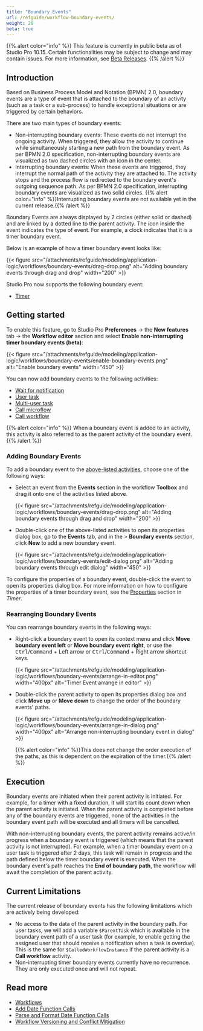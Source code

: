 ```yaml
---
title: "Boundary Events"
url: /refguide/workflow-boundary-events/
weight: 20
beta: true
---
```


{{% alert color="info" %}}
This feature is currently in public beta as of Studio Pro 10.15. Certain functionalities may be subject to change and may contain issues. For more information, see [Beta Releases](/releasenotes/beta-features/).
{{% /alert %}}

## Introduction

Based on Business Process Model and Notation (BPMN) 2.0, boundary events are a type of event that is attached to the boundary of an activity (such as a task or a sub-process) to handle exceptional situations or are triggered by certain behaviors. 

There are two main types of boundary events:

* Non-interrupting boundary events: These events do not interrupt the ongoing activity. When triggered, they allow the activity to continue while simultaneously starting a new path from the boundary event. As per BPMN 2.0 specification, non-interrupting boundary events are visualized as two dashed circles with an icon in the center.
* Interrupting boundary events: When these events are triggered, they interrupt the normal path of the activity they are attached to. The activity stops and the process flow is redirected to the boundary event's outgoing sequence path. As per BPMN 2.0 specification, interrupting boundary events are visualized as two solid circles. 
    {{% alert color="info" %}}Interrupting boundary events are not available yet in the current release.{{% /alert %}}

Boundary Events are always displayed by 2 circles (either solid or dashed) and are linked by a dotted line to the parent activity. The icon inside the event indicates the type of event. For example, a clock indicates that it is a timer boundary event.

Below is an example of how a timer boundary event looks like:

{{< figure src="/attachments/refguide/modeling/application-logic/workflows/boundary-events/drag-drop.png" alt="Adding boundary events through drag and drop" width="200" >}}

Studio Pro now supports the following boundary event:

* [Timer](/refguide/timer/)

## Getting started

To enable this feature, go to Studio Pro **Preferences** -> the **New features** tab -> the **Workflow editor** section and select **Enable non-interrupting timer boundary events (beta)**:

{{< figure src="/attachments/refguide/modeling/application-logic/workflows/boundary-events/enable-boundary-events.png" alt="Enable boundary events" width="450" >}}

<a id="supported-activities"></a>You can now add boundary events to the following activities:

* [Wait for notification](/refguide/wait-for-notification/)
* [User task](/refguide/user-task/) 
* [Multi-user task](/refguide/multi-user-task/)
* [Call microflow](/refguide/call-microflow/)
* [Call workflow](/refguide/call-workflow/)

{{% alert color="info" %}}
When a boundary event is added to an activity, this activity is also referred to as the parent activity of the boundary event.
{{% /alert %}}

### Adding Boundary Events

To add a boundary event to the [above-listed activities](#supported-activities), choose one of the following ways:

* Select an event from the **Events** section in the workflow **Toolbox** and drag it onto one of the activities listed above.

    {{< figure src="/attachments/refguide/modeling/application-logic/workflows/boundary-events/drag-drop.png" alt="Adding boundary events through drag and drop" width="200" >}}

* Double-click one of the above-listed activities to open its properties dialog box, go to the **Events** tab, and in the > **Boundary events** section, click **New** to add a new boundary event.

    {{< figure src="/attachments/refguide/modeling/application-logic/workflows/boundary-events/edit-dialog.png" alt="Adding boundary events through edit dialog" width="450" >}}

To configure the properties of a boundary event, double-click the event to open its properties dialog box. For more information on how to configure the properties of a timer boundary event, see the [Properties](/refguide/timer/#properties) section in *Timer*.

### Rearranging Boundary Events

You can rearrange boundary events in the following ways:

* Right-click a boundary event to open its context menu and click **Move boundary event left** or **Move boundary event right**, or use the <kbd>Ctrl</kbd>/<kbd>Command</kbd> + Left arrow or <kbd>Ctrl</kbd>/<kbd>Command</kbd> + Right arrow shortcut keys.

    {{< figure src="/attachments/refguide/modeling/application-logic/workflows/boundary-events/arrange-in-editor.png" width="400px" alt="Timer Event arrange in editor" >}}

* Double-click the parent activity to open its properties dialog box and click **Move up** or **Move down**  to change the order of the boundary events' paths.

    {{< figure src="/attachments/refguide/modeling/application-logic/workflows/boundary-events/arrange-in-dialog.png" width="400px" alt="Arrange non-interrupting boundary event in dialog" >}}

    {{% alert color="info" %}}This does not change the order execution of the paths, as this is dependent on the expiration of the timer.{{% /alert %}}

## Execution

Boundary events are initiated when their parent activity is initiated. For example, for a timer with a fixed duration, it will start its count down when the parent activity is initiated. When the parent activity is completed before any of the boundary events are triggered, none of the activities in the boundary event path will be executed and all timers will be cancelled.

With non-interrupting boundary events, the parent activity remains active/in progress when a boundary event is triggered (which means that the parent activity is not interrupted). For example, when a timer boundary event on a user task is triggered after 2 days, this task will remain in progress and the path defined below the timer boundary event is executed. When the boundary event's path reaches the **End of boundary path**, the workflow will await the completion of the parent activity. 

## Current Limitations

The current release of boundary events has the following limitations which are actively being developed:

* No access to the data of the parent activity in the boundary path. For user tasks, we will add a variable `$ParentTask` which is available in the boundary event path of a user task (for example, to enable getting the assigned user that should receive a notification when a task is overdue). This is the same for `$CalledWorkflowInstance` if the parent activity is a **Call workflow** activity.
* Non-interrupting timer boundary events currently have no recurrence. They are only executed once and will not repeat.

## Read more

* [Workflows](/refguide/workflows/)
* [Add Date Function Calls](/refguide/add-date-function-calls/)
* [Parse and Format Date Function Calls](/refguide/parse-and-format-date-function-calls/)
* [Workflow Versioning and Conflict Mitigation](/refguide/workflow-versioning/)
